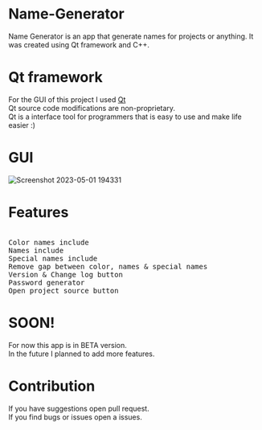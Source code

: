 # Name-Generator
Name Generator is an app that generate names for projects or anything. It was created using Qt framework and C++.

# Qt framework

For the GUI of this project I used [Qt](https://www.qt.io/)\
Qt source code modifications are non-proprietary.\
Qt is a interface tool for programmers that is easy to use and make life easier :)

# GUI

![Screenshot 2023-05-01 194331](https://user-images.githubusercontent.com/83898333/235490260-001b8f40-e833-419a-aa28-ff09f288e961.png)

# Features

<pre>

Color names include
Names include
Special names include
Remove gap between color, names & special names
Version & Change log button
Password generator
Open project source button
</pre>

# SOON!

For now this app is in BETA version.\
In the future I planned to add more features.

# Contribution

If you have suggestions open pull request.\
If you find bugs or issues open a issues.
